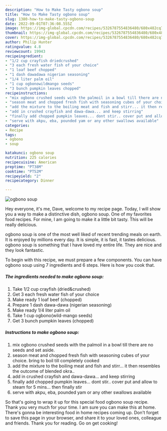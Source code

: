 ```yaml
---
description: "How to Make Tasty ogbono soup"
title: "How to Make Tasty ogbono soup"
slug: 1380-how-to-make-tasty-ogbono-soup
date: 2022-09-01T07:36:08.555Z
image: https://img-global.cpcdn.com/recipes/5326787554836480/680x482cq70/ogbono-soup-recipe-main-photo.jpg
thumbnail: https://img-global.cpcdn.com/recipes/5326787554836480/680x482cq70/ogbono-soup-recipe-main-photo.jpg
cover: https://img-global.cpcdn.com/recipes/5326787554836480/680x482cq70/ogbono-soup-recipe-main-photo.jpg
author: Philip Hunter
ratingvalue: 4.8
reviewcount: 19943
recipeingredient:
- "1/2 cup crayfish driedcrushed"
- "3 each fresh water fish of your choice"
- "1 loaf beef chopped"
- "1 dash dawadawa nigerian seasoning"
- "1/4 liter palm oil"
- "1 cup ogbonowildmango seeds"
- "3 bunch pumpkin leaves chopped"
recipeinstructions:
- "mix ogbono crushed seeds with the palmoil in a bowl till there are no seeds and set aside."
- "season meat and chopped fresh fish with seasoning cubes of your choice.  bring to boil till completely cooked"
- "add the mixture to the boiling meat and fish and stirr... it then resembles the outcome of blended okra.."
- "add in crushed crayfish and dawa-dawa... and keep stirring"
- "finally add chopped pumpkin leaves... dont stir.. cover put and allow to steam for 5 mins... then finally stir"
- "serve with akpu, eba, pounded yam or any other swallows available"
categories:
- Recipe
tags:
- ogbono
- soup

katakunci: ogbono soup 
nutrition: 225 calories
recipecuisine: American
preptime: "PT38M"
cooktime: "PT52M"
recipeyield: "2"
recipecategory: Dinner

---
```



![ogbono soup](https://img-global.cpcdn.com/recipes/5326787554836480/680x482cq70/ogbono-soup-recipe-main-photo.jpg)

Hey everyone, it's me, Dave, welcome to my recipe page. Today, I will show you a way to make a distinctive dish, ogbono soup. One of my favorites food recipes. For mine, I am going to make it a little bit tasty. This will be really delicious.



ogbono soup is one of the most well liked of recent trending meals on earth. It is enjoyed by millions every day. It is simple, it is fast, it tastes delicious. ogbono soup is something that I have loved my entire life. They are nice and they look fantastic.


To begin with this recipe, we must prepare a few components. You can have ogbono soup using 7 ingredients and 6 steps. Here is how you cook that.

<!--inarticleads1-->

##### The ingredients needed to make ogbono soup:

1. Take 1/2 cup crayfish (dried&amp;crushed)
1. Get 3 each fresh water fish of your choice
1. Make ready 1 loaf beef (chopped)
1. Prepare 1 dash dawa-dawa (nigerian seasoning)
1. Make ready 1/4 liter palm oil
1. Take 1 cup ogbono(wild-mango seeds)
1. Get 3 bunch pumpkin leaves (chopped)




<!--inarticleads2-->

##### Instructions to make ogbono soup:

1. mix ogbono crushed seeds with the palmoil in a bowl till there are no seeds and set aside.
1. season meat and chopped fresh fish with seasoning cubes of your choice.  bring to boil till completely cooked
1. add the mixture to the boiling meat and fish and stirr... it then resembles the outcome of blended okra..
1. add in crushed crayfish and dawa-dawa... and keep stirring
1. finally add chopped pumpkin leaves... dont stir.. cover put and allow to steam for 5 mins... then finally stir
1. serve with akpu, eba, pounded yam or any other swallows available




So that's going to wrap it up for this special food ogbono soup recipe. Thank you very much for your time. I am sure you can make this at home. There's gonna be interesting food in home recipes coming up. Don't forget to save this page in your browser, and share it to your loved ones, colleague and friends. Thank you for reading. Go on get cooking!
